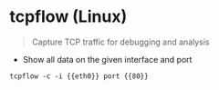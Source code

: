 # tcpflow (Linux)

> Capture TCP traffic for debugging and analysis

- Show all data on the given interface and port

`tcpflow -c -i {{eth0}} port {{80}}`
